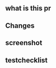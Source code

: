 ## what is this pr
<!-- - pr에 관련된 issue number와 관련 문서 작성
- 해결한 issue -> Resolve: #2 -->

## Changes
<!-- - pr에서 변경된 내용 ex) 월단위 달력 디자인 변경 -->

## screenshot
<!-- - 변경된 내용과 관련된 스크린샷(보이지 않는 경우 생략) -->

## testchecklist
<!-- - 테스트 코드를 작성한경우 리스트업 -->
